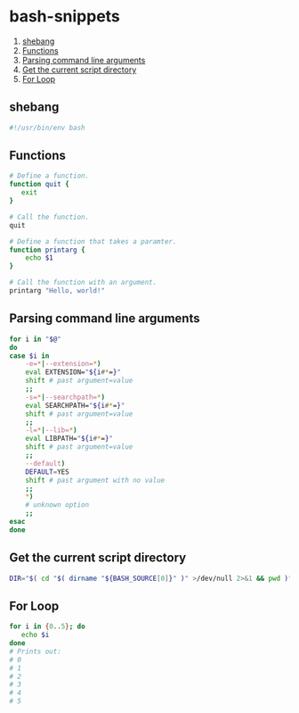 # bash-snippets

1. [shebang](#shebang)
1. [Functions](#functions)
1. [Parsing command line arguments](#parsing-command-line-arguments)
1. [Get the current script directory](#get-the-current-script-directory)
1. [For Loop](#for-loop)

## shebang

```bash
#!/usr/bin/env bash
```

## Functions

```bash
# Define a function.
function quit {
   exit
}

# Call the function.
quit

# Define a function that takes a paramter.
function printarg {
    echo $1
}

# Call the function with an argument.
printarg "Hello, world!"
```

## Parsing command line arguments

```bash
for i in "$@"
do
case $i in
    -e=*|--extension=*)
    eval EXTENSION="${i#*=}"
    shift # past argument=value
    ;;
    -s=*|--searchpath=*)
    eval SEARCHPATH="${i#*=}"
    shift # past argument=value
    ;;
    -l=*|--lib=*)
    eval LIBPATH="${i#*=}"
    shift # past argument=value
    ;;
    --default)
    DEFAULT=YES
    shift # past argument with no value
    ;;
    *)
    # unknown option
    ;;
esac
done
```

## Get the current script directory

```bash
DIR="$( cd "$( dirname "${BASH_SOURCE[0]}" )" >/dev/null 2>&1 && pwd )"
```

## For Loop

```bash
for i in {0..5}; do
   echo $i
done
# Prints out:
# 0
# 1
# 2
# 3
# 4
# 5
```
